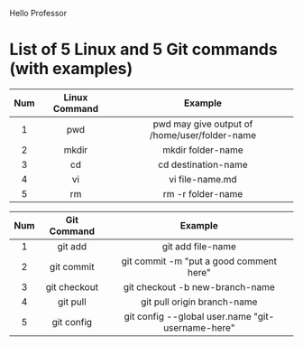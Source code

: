 Hello Professor

# List of 5 Linux and 5 Git commands (with examples)
| Num | Linux Command | Example |
| :-: | :-: | :-: |
| 1 | pwd | pwd may give output of /home/user/folder-name | 
| 2 | mkdir | mkdir folder-name |
| 3 | cd | cd destination-name |
| 4 | vi | vi file-name.md |
| 5 | rm | rm -r folder-name |

| Num | Git Command | Example |
| :-: | :-: | :-: |
| 1 | git add | git add file-name |
| 2 | git commit | git commit -m "put a good comment here" |
| 3 | git checkout | git checkout -b new-branch-name |
| 4 | git pull | git pull origin branch-name |
| 5 | git config | git config --global user.name "git-username-here" |
